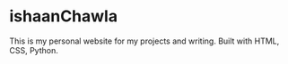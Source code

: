 # ishaanChawla

This is my personal website for my projects and writing. Built with HTML, CSS, Python.
